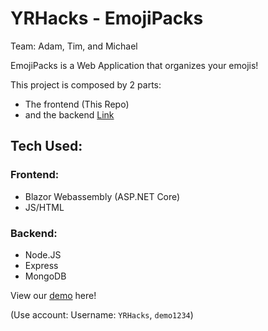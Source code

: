 # YRHacks - EmojiPacks

Team: Adam, Tim, and Michael

EmojiPacks is a Web Application that organizes your emojis!

This project is composed by 2 parts:

- The frontend (This Repo)
- and the backend [Link](https://github.com/YRHax/YRHacks-2021-API)

## Tech Used:

### Frontend:

- Blazor Webassembly (ASP.NET Core)
- JS/HTML

### Backend:

- Node.JS
- Express
- MongoDB

View our [demo](https://emojipack.cf/) here! 

(Use account: Username: `YRHacks`, `demo1234`)
